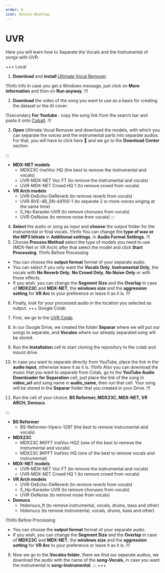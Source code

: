 ```yaml
---
order: A
icon: device-desktop
---
```


# UVR

Here you will learn how to Separate the Vocals and the Instrumental of songs with UVR.

+++ Local
1. **Download** and **install** [Ultimate Vocal Remover](https://github.com/Anjok07/ultimatevocalremovergui/releases/tag/v5.6).

!!!info Info
In case you get a Windows message, just click on **More information** and then on **Run anyway**.
!!!

2. **Download** the video of the song you want to use as a basis for creating the dataset or the AI cover:

!!!secondary
**For Youtube** : copy the song link from the search bar and paste it onto [Cobalt](https://cobalt.tools/).
!!!

3. **Open** Ultimate Vocal Remover and download the models, with which you can separate the voices and the instrumental parts into separate audios. For that, you will have to click here :wrench: and we go to the **Download Center** section.

:::

- **MDX-NET models**
  - MDX23C-InstVoc HQ (the best to remove the instrumental and vocals)
  - UVR-MDX-NET Voc FT (to remove the instrumental and vocals)
  - UVR-MDX-NET Crowd HQ 1 (to remove crowd from vocals)
- **VR Arch models**
  - UVR-DeEcho-DeReverb (to remove reverb from vocals)
  - UVR-BVE-4B_SN-44100-1 (to separate 2 or more voices singing at the same time)
  - 5_Hp-Karaoke-UVR (to remove choruses from vocals)
  - UVR-DeNoise (to remove noise from vocals)
:::

4. **Select** the audio or song as input and **choose** the output folder for the instrumental or final vocals.
!!!info 
You can change the **type of wav or the MP3 bitrate** in **Additional settings**, in **Audio Format Settings**.
!!!
5. Choose **Process Method** select the type of models you need to use (MDX-Net or VR Arch) after that select the model and click **Start Processing**. 
!!!info Before Processing
- You can choose the **output format** format of your separate audio.
- You can select if you only want the **Vocals Only**, **Instrumental Only**, the vocals with **No Reverb Only**, **No Crowd Only**, **No Noise Only** or with those effects.
- If you wish, you can change the **Segment Size** and the **Overlap** in case of **MDX23C** and **MDX-NET**, the **windows size** and the **aggression setting** for **VR Arc** to your preference or leave it as it is.
!!!

6. Finally, look for your processed audio in the location you selected as output.
+++ Google Colab
1. First, we go to the [UVR Colab](https://colab.research.google.com/github/Eddycrack864/UVR5-NO-UI/blob/main/UVR5_NO_UI.ipynb).

2. In our Google Drive, we created the folder **Separar** where we will put our songs to separate, and **Vocales** where our already separated song will be stored.

3. Run the **Installation** cell to start cloning the repository to the colab and mount drive.

4. In case you want to separate directly from YouTube, place the link in the **audio input**, otherwise leave it as it is.
!!!info
Also you can download the music that you want to separate from Colab, go to the **YouTube Audio Downloader for Separation** cell, just place the link of the song in **video_url** and song name in **audio_name**, then run that cell. Your song will be stored in the **Separar** folder that you created in your Drive.
!!!
5. Run the cell of your choice: **BS Reformer, MDX23C, MDX-NET, VR ARCH, Demucs**.

:::

- **BS Reformer**
  - BS-Reformer-Viperx-1297 (the best to remove instrumental and vocals)
- **MDX23C**
  - MDX23C 8KFFT instVoc HQ2 (one of the best to remove the instrumental and vocals)
  - MDX23C 8KFFT InstVoc HQ (one of the best to remove vocals and instrumental)
- **MDX-NET models**
  - UVR-MDX-NET Voc FT (to remove the instrumental and vocals)
  - UVR-MDX-NET Crowd HQ 1 (to remove crowd from vocals)
- **VR Arch models**
  - UVR-DeEcho-DeReverb (to remove reverb from vocals)
  - 5_Hp-Karaoke-UVR (to remove choruses from vocals)
  - UVR-DeNoise (to remove noise from vocals)
- **Demucs**
  - htdemucs_ft (to remove instrumental, vocals, drums, bass and other)
  - htdemucs (to remove instrumental, vocals, drums, bass and other)

!!!info Before Processing
- You can choose the **output format** format of your separate audio.
- If you wish, you can change the **Segment Size** and the **Overlap** in case of **MDX23C** and **MDX-NET**, the **windows size** and the **aggression setting** for **VR Arc** to your preference or leave it as it is.
!!!

6. Now we go to the **Vocales folder**, there we find our separate audios, we download the audio with the name of the **song-Vocals**, in case you want the instrumental is **song-Instrumental**.
:::
+++ 
